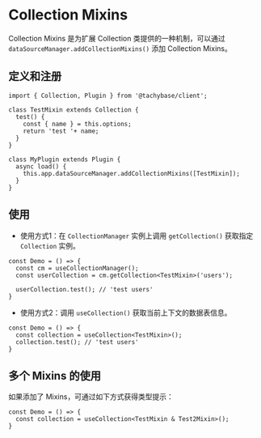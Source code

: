 # Collection Mixins

Collection Mixins 是为扩展 Collection 类提供的一种机制，可以通过 `dataSourceManager.addCollectionMixins()` 添加 Collection Mixins。

## 定义和注册

```tsx | pure
import { Collection, Plugin } from '@tachybase/client';

class TestMixin extends Collection {
  test() {
    const { name } = this.options;
    return 'test '+ name;
  }
}

class MyPlugin extends Plugin {
  async load() {
    this.app.dataSourceManager.addCollectionMixins([TestMixin]);
  }
}
```

## 使用

- 使用方式1：在 `CollectionManager` 实例上调用 `getCollection()` 获取指定 `Collection` 实例。

```tsx | pure
const Demo = () => {
  const cm = useCollectionManager();
  const userCollection = cm.getCollection<TestMixin>('users');

  userCollection.test(); // 'test users'
}
```

- 使用方式2：调用 `useCollection()` 获取当前上下文的数据表信息。

```tsx | pure
const Demo = () => {
  const collection = useCollection<TestMixin>();
  collection.test(); // 'test users'
}
```

## 多个 Mixins 的使用

如果添加了 Mixins，可通过如下方式获得类型提示：

```tsx | pure
const Demo = () => {
  const collection = useCollection<TestMixin & Test2Mixin>();
}
```

<code src='./demos/data-source-manager/mixins.tsx'></code>
